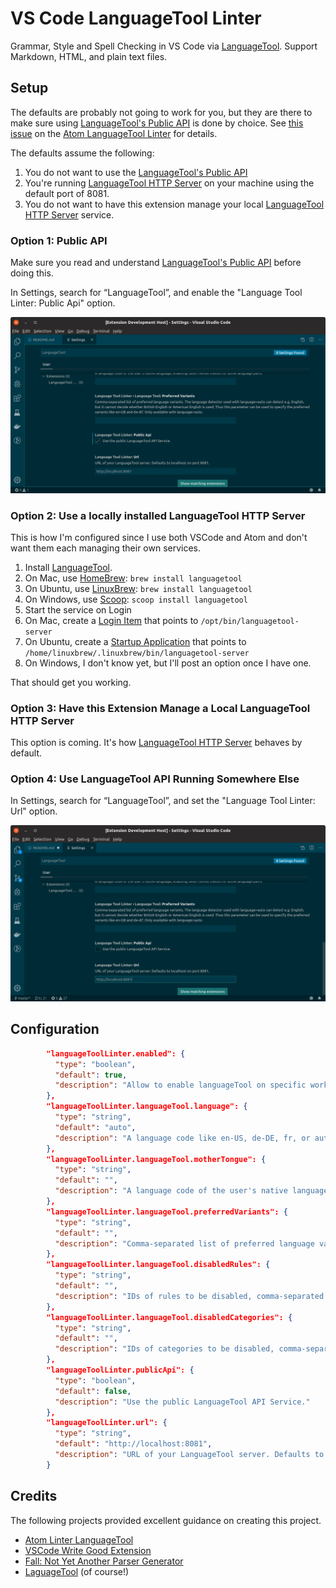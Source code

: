 # VS Code LanguageTool Linter

Grammar, Style and Spell Checking in VS Code via [LanguageTool](https://languagetool.org). Support Markdown, HTML, and plain text files.

## Setup

The defaults are probably not going to work for you, but they are there to make sure using [LanguageTool's Public API](http://wiki.languagetool.org/public-http-api) is done by choice. See [this issue](https://github.com/wysiib/linter-languagetool/issues/33) on the [Atom LanguageTool Linter](https://atom.io/packages/linter-languagetool) for details.

The defaults assume the following:

1. You do not want to use the [LanguageTool's Public API](http://wiki.languagetool.org/public-http-api)
1. You're running [LanguageTool HTTP Server](http://wiki.languagetool.org/http-server) on your machine using the default port of 8081.
1. You do not want to have this extension manage your local [LanguageTool HTTP Server](http://wiki.languagetool.org/http-server) service.

### Option 1: Public API

Make sure you read and understand [LanguageTool's Public API](http://wiki.languagetool.org/public-http-api) before doing this.

In Settings, search for “LanguageTool”, and enable the "Language Tool Linter: Public Api" option.

![Public API](./images/public_api.png)

### Option 2: Use a locally installed LanguageTool HTTP Server

This is how I'm configured since I use both VSCode and Atom and don't want them each managing their own services.

1. Install [LanguageTool](https://languagetool.org).
  1. On Mac, use [HomeBrew](https://brew.sh): `brew install languagetool`
  1. On Ubuntu, use [LinuxBrew](https://linuxbrew.sh): `brew install languagetool`
  1. On Windows, use [Scoop](https://scoop.sh): `scoop install languagetool`
1. Start the service on Login
  1. On Mac, create a [Login Item](http://www.macinstruct.com/node/427) that points to `/opt/bin/languagetool-server`
  1. On Ubuntu, create a [Startup Application](https://askubuntu.com/questions/48321/how-do-i-start-applications-automatically-on-login) that points to `/home/linuxbrew/.linuxbrew/bin/languagetool-server`
  1. On Windows, I don't know yet, but I'll post an option once I have one.

That should get you working.

### Option 3: Have this Extension Manage a Local LanguageTool HTTP Server

This option is coming. It's how [LanguageTool HTTP Server](http://wiki.languagetool.org/http-server) behaves by default.

### Option 4: Use LanguageTool API Running Somewhere Else

In Settings, search for “LanguageTool”, and set the "Language Tool Linter: Url" option.

![Specify URL](./images/specify_url.png)

## Configuration

```JSON
        "languageToolLinter.enabled": {
          "type": "boolean",
          "default": true,
          "description": "Allow to enable languageTool on specific workspaces"
        },
        "languageToolLinter.languageTool.language": {
          "type": "string",
          "default": "auto",
          "description": "A language code like en-US, de-DE, fr, or auto to guess the language automatically (see preferredVariants below). For languages with variants (English, German, Portuguese) spell checking will only be activated when you specify the variant, e.g. en-GB instead of just en."
        },
        "languageToolLinter.languageTool.motherTongue": {
          "type": "string",
          "default": "",
          "description": "A language code of the user's native language, enabling false friends checks for some language pairs."
        },
        "languageToolLinter.languageTool.preferredVariants": {
          "type": "string",
          "default": "",
          "description": "Comma-separated list of preferred language variants. The language detector used with language=auto can detect e.g. English, but it cannot decide whether British English or American English is used. Thus this parameter can be used to specify the preferred variants like en-GB and de-AT. Only available with language=auto."
        },
        "languageToolLinter.languageTool.disabledRules": {
          "type": "string",
          "default": "",
          "description": "IDs of rules to be disabled, comma-separated."
        },
        "languageToolLinter.languageTool.disabledCategories": {
          "type": "string",
          "default": "",
          "description": "IDs of categories to be disabled, comma-separated."
        },
        "languageToolLinter.publicApi": {
          "type": "boolean",
          "default": false,
          "description": "Use the public LanguageTool API Service."
        },
        "languageToolLinter.url": {
          "type": "string",
          "default": "http://localhost:8081",
          "description": "URL of your LanguageTool server. Defaults to localhost on port 8081."
        }
```

## Credits

The following projects provided excellent guidance on creating this project.

* [Atom Linter LanguageTool](https://github.com/wysiib/linter-languagetool/)
* [VSCode Write Good Extension](https://github.com/TravisTheTechie/vscode-write-good/)
* [Fall: Not Yet Another Parser Generator](https://github.com/matklad/fall)
* [LaguageTool](https://languagetool.org) (of course!)
